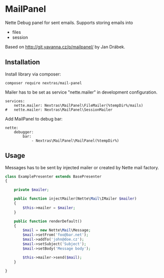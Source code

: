 MailPanel
=========

Nette Debug panel for sent emails. Supports storing emails into
- files
- session

Based on http://git.yavanna.cz/p/mailpanel/ by Jan Drábek.

Installation
------------

Install library via composer:

```
composer require nextras/mail-panel
```

Mailer has to be set as service "nette.mailer" in development configuration.

```
services:
	nette.mailer: Nextras\MailPanel\FileMailer(%tempDir%/mails)
#   nette.mailer: Nextras\MailPanel\SessionMailer
```

Add MailPanel to debug bar:

```
nette:
	debugger:
		bar:
			- Nextras\MailPanel\MailPanel(%tempDir%)
```

Usage
-----

Messages has to be sent by injected mailer or created by Nette mail factory.

```php
class ExamplePresenter extends BasePresenter
{

	private $mailer;

	public function injectMailer(Nette\Mail\IMailer $mailer)
	{
		$this->mailer = $mailer;
	}

	public function renderDefault()
	{
		$mail = new Nette\Mail\Message;
		$mail->setFrom('foo@bar.net');
		$mail->addTo('john@doe.cz');
		$mail->setSubject('Subject');
		$mail->setBody('Message body');

		$this->mailer->send($mail);
	}

}
```
